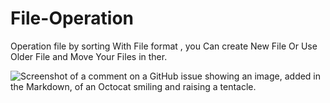 # File-Operation
Operation file by sorting With File format , you Can create New File Or Use Older File and Move Your Files in ther.

![Screenshot of a comment on a GitHub issue showing an image, added in the Markdown, of an Octocat smiling and raising a tentacle.](https://myoctocat.com/assets/images/base-octocat.svg)

